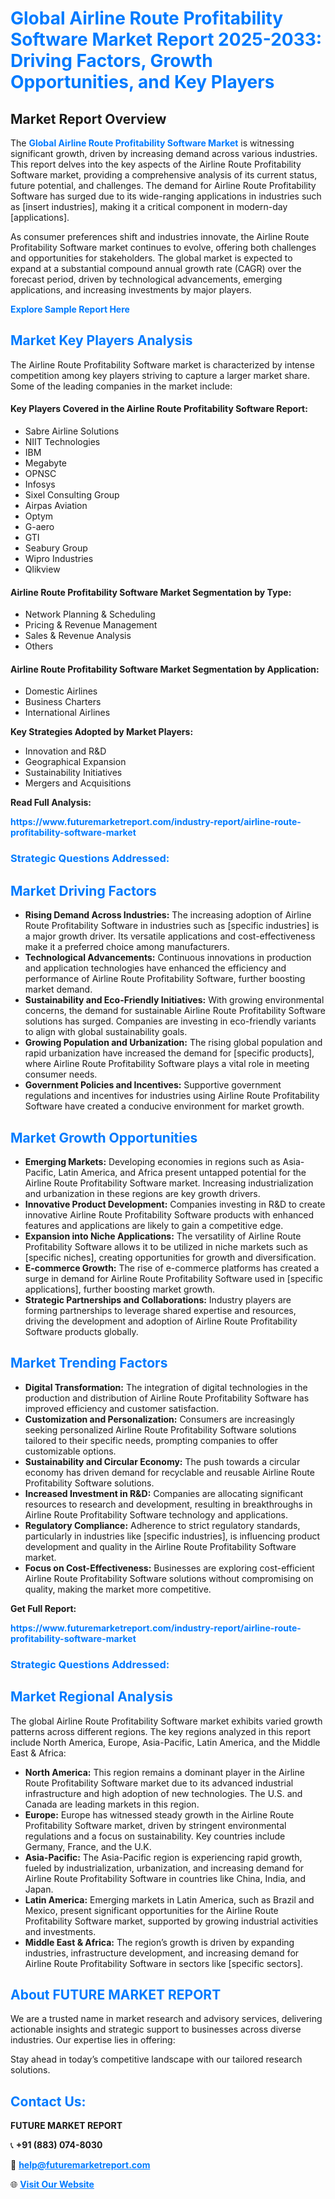 <h1 style="color: #007BFF;">Global Airline Route Profitability Software Market Report 2025-2033: Driving Factors, Growth Opportunities, and Key Players</h1>

<section id="overview">
<h2>Market Report Overview</h2>
<p>The <a href="https://www.futuremarketreport.com/industry-report/airline-route-profitability-software-market" style="color: #007BFF; text-decoration: none;"><strong>Global Airline Route Profitability Software Market</strong></a> is witnessing significant growth, driven by increasing demand across various industries. This report delves into the key aspects of the Airline Route Profitability Software market, providing a comprehensive analysis of its current status, future potential, and challenges. The demand for Airline Route Profitability Software has surged due to its wide-ranging applications in industries such as [insert industries], making it a critical component in modern-day [applications].</p>
<p>As consumer preferences shift and industries innovate, the Airline Route Profitability Software market continues to evolve, offering both challenges and opportunities for stakeholders. The global market is expected to expand at a substantial compound annual growth rate (CAGR) over the forecast period, driven by technological advancements, emerging applications, and increasing investments by major players.</p>
</section>

<section id="overview">
<p><a href="https://www.futuremarketreport.com/request-sample/reportId=99029" style="color: #007BFF; text-decoration: none;"><strong>Explore Sample Report Here</strong></a></p>
</section>

<section id="key-players">
<h2 style="color: #007BFF;">Market Key Players Analysis</h2>
<p>The Airline Route Profitability Software market is characterized by intense competition among key players striving to capture a larger market share. Some of the leading companies in the market include:</p>
<h4>Key Players Covered in the Airline Route Profitability Software Report:</h4>
<ul><li>Sabre Airline Solutions</li><li>NIIT Technologies</li><li>IBM</li><li>Megabyte</li><li>OPNSC</li><li>Infosys</li><li>Sixel Consulting Group</li><li>Airpas Aviation</li><li>Optym</li><li>G-aero</li><li>GTI</li><li>Seabury Group</li><li>Wipro Industries</li><li>Qlikview</li></ul>
<h4>Airline Route Profitability Software Market Segmentation by Type:</h4>
<ul><li>Network Planning &amp; Scheduling</li><li>Pricing &amp; Revenue Management</li><li>Sales &amp; Revenue Analysis</li><li>Others</li></ul>

<h4>Airline Route Profitability Software Market Segmentation by Application:</h4>
<ul><li>Domestic Airlines</li><li>Business Charters</li><li>International Airlines</li></ul>
<p><strong>Key Strategies Adopted by Market Players:</strong></p>
<ul>
<li>Innovation and R&D</li>
<li>Geographical Expansion</li>
<li>Sustainability Initiatives</li>
<li>Mergers and Acquisitions</li>
</ul>
</section>

<section>
<p><strong>Read Full Analysis: </strong></p><a href="https://www.futuremarketreport.com/industry-report/airline-route-profitability-software-market" style="color: #007BFF; text-decoration: none;"><strong>https://www.futuremarketreport.com/industry-report/airline-route-profitability-software-market</strong></a>
<h3 style="color: #007BFF;">Strategic Questions Addressed:</h3>
</section>

<section id="driving-factors">
<h2 style="color: #007BFF;">Market Driving Factors</h2>
<ul>
<li><strong>Rising Demand Across Industries:</strong> The increasing adoption of Airline Route Profitability Software in industries such as [specific industries] is a major growth driver. Its versatile applications and cost-effectiveness make it a preferred choice among manufacturers.</li>
<li><strong>Technological Advancements:</strong> Continuous innovations in production and application technologies have enhanced the efficiency and performance of Airline Route Profitability Software, further boosting market demand.</li>
<li><strong>Sustainability and Eco-Friendly Initiatives:</strong> With growing environmental concerns, the demand for sustainable Airline Route Profitability Software solutions has surged. Companies are investing in eco-friendly variants to align with global sustainability goals.</li>
<li><strong>Growing Population and Urbanization:</strong> The rising global population and rapid urbanization have increased the demand for [specific products], where Airline Route Profitability Software plays a vital role in meeting consumer needs.</li>
<li><strong>Government Policies and Incentives:</strong> Supportive government regulations and incentives for industries using Airline Route Profitability Software have created a conducive environment for market growth.</li>
</ul>
</section>

<section id="growth-opportunities">
<h2 style="color: #007BFF;">Market Growth Opportunities</h2>
<ul>
<li><strong>Emerging Markets:</strong> Developing economies in regions such as Asia-Pacific, Latin America, and Africa present untapped potential for the Airline Route Profitability Software market. Increasing industrialization and urbanization in these regions are key growth drivers.</li>
<li><strong>Innovative Product Development:</strong> Companies investing in R&D to create innovative Airline Route Profitability Software products with enhanced features and applications are likely to gain a competitive edge.</li>
<li><strong>Expansion into Niche Applications:</strong> The versatility of Airline Route Profitability Software allows it to be utilized in niche markets such as [specific niches], creating opportunities for growth and diversification.</li>
<li><strong>E-commerce Growth:</strong> The rise of e-commerce platforms has created a surge in demand for Airline Route Profitability Software used in [specific applications], further boosting market growth.</li>
<li><strong>Strategic Partnerships and Collaborations:</strong> Industry players are forming partnerships to leverage shared expertise and resources, driving the development and adoption of Airline Route Profitability Software products globally.</li>
</ul>
</section>

<section id="trending-factors">
<h2 style="color: #007BFF;">Market Trending Factors</h2>
<ul>
<li><strong>Digital Transformation:</strong> The integration of digital technologies in the production and distribution of Airline Route Profitability Software has improved efficiency and customer satisfaction.</li>
<li><strong>Customization and Personalization:</strong> Consumers are increasingly seeking personalized Airline Route Profitability Software solutions tailored to their specific needs, prompting companies to offer customizable options.</li>
<li><strong>Sustainability and Circular Economy:</strong> The push towards a circular economy has driven demand for recyclable and reusable Airline Route Profitability Software solutions.</li>
<li><strong>Increased Investment in R&D:</strong> Companies are allocating significant resources to research and development, resulting in breakthroughs in Airline Route Profitability Software technology and applications.</li>
<li><strong>Regulatory Compliance:</strong> Adherence to strict regulatory standards, particularly in industries like [specific industries], is influencing product development and quality in the Airline Route Profitability Software market.</li>
<li><strong>Focus on Cost-Effectiveness:</strong> Businesses are exploring cost-efficient Airline Route Profitability Software solutions without compromising on quality, making the market more competitive.</li>
</ul>
</section>

<section>
<p><strong>Get Full Report: </strong></p><a href="https://www.futuremarketreport.com/industry-report/airline-route-profitability-software-market" style="color: #007BFF; text-decoration: none;"><strong>https://www.futuremarketreport.com/industry-report/airline-route-profitability-software-market</strong></a>
<h3 style="color: #007BFF;">Strategic Questions Addressed:</h3>
</section>


<section id="regional-analysis">
<h2 style="color: #007BFF;">Market Regional Analysis</h2>
<p>The global Airline Route Profitability Software market exhibits varied growth patterns across different regions. The key regions analyzed in this report include North America, Europe, Asia-Pacific, Latin America, and the Middle East & Africa:</p>
<ul>
<li><strong>North America:</strong> This region remains a dominant player in the Airline Route Profitability Software market due to its advanced industrial infrastructure and high adoption of new technologies. The U.S. and Canada are leading markets in this region.</li>
<li><strong>Europe:</strong> Europe has witnessed steady growth in the Airline Route Profitability Software market, driven by stringent environmental regulations and a focus on sustainability. Key countries include Germany, France, and the U.K.</li>
<li><strong>Asia-Pacific:</strong> The Asia-Pacific region is experiencing rapid growth, fueled by industrialization, urbanization, and increasing demand for Airline Route Profitability Software in countries like China, India, and Japan.</li>
<li><strong>Latin America:</strong> Emerging markets in Latin America, such as Brazil and Mexico, present significant opportunities for the Airline Route Profitability Software market, supported by growing industrial activities and investments.</li>
<li><strong>Middle East & Africa:</strong> The region’s growth is driven by expanding industries, infrastructure development, and increasing demand for Airline Route Profitability Software in sectors like [specific sectors].</li>
</ul>
</section>

<footer>
<h2 style="color: #007BFF;">About FUTURE MARKET REPORT</h2>
<p>We are a trusted name in market research and advisory services, delivering actionable insights and strategic support to businesses across diverse industries. Our expertise lies in offering:</p>

<p>Stay ahead in today’s competitive landscape with our tailored research solutions.</p>

<h2 style="color: #007BFF;">Contact Us:</h2>
<p><strong>FUTURE MARKET REPORT</strong></p>
<p>📞 <strong>+91 (883) 074-8030</strong></p>
<p>📧 <strong><a href="mailto:help@futuremarketreport.com" style="color: #007BFF;">help@futuremarketreport.com</a></strong></p>
<p>🌐 <strong><a href="https://www.futuremarketreport.com/" style="color: #007BFF;">Visit Our Website</a></strong></p>
</footer>
